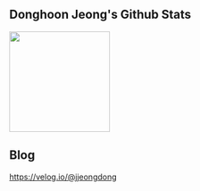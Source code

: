 <!-- [![Anurag's GitHub stats](https://github-readme-stats.vercel.app/api?username=jjeongdong&show_icons=true&theme=tokyonight)](https://github.com/jjeongdong/github-readme-stats)
 -->
<p align="center">

## Donghoon Jeong's Github Stats
<a href="https://github.com/jjeongdong">
  <img align="center" src="https://github-readme-stats.vercel.app/api?username=jjeongdong&theme=dark" height="180"/>
</a>



## Blog
https://velog.io/@jjeongdong

</p>
